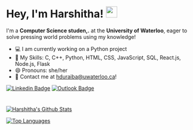 # Hey, I'm Harshitha! <img src="https://raw.githubusercontent.com/MartinHeinz/MartinHeinz/master/wave.gif" width="30px">

I'm a **Computer Science studen,.** at the **University of Waterloo**, eager to solve pressing world problems using my knowledge!

- 💻 I am currently working on a Python project 
- 🤹 My Skills: C, C++, Python, HTML, CSS, JavaScript, SQL, React.js, Node.js, Flask
- 😄 Pronouns: she/her
- 💬 Contact me at [hduraiba@uwaterloo.ca](mailto:hduraiba@uwaterloo.ca)!

[![Linkedin Badge](https://img.shields.io/badge/-@harshitha.durai-purple?style=flat&logo=Linkedin&logoColor=white&link=https://www.linkedin.com/in/harshitha-durai/)](https://www.linkedin.com/in/harshitha-durai/)
[![Outlook Badge](https://img.shields.io/badge/-hduraiba-blue?style=flat&logo=Microsoft-Outlook&logoColor=white&link=mailto:hduraiba@uwaterloo.ca)](mailto:hduraiba@uwaterloo.ca)
#

[![Harshitha's Github Stats](https://github-readme-stats.vercel.app/api?username=harshithadurai&hide=contribs,issues&count_private=true&show_icons=true&theme=tokyonight)](https://github.com/anuraghazra/github-readme-stats)

[![Top Languages](https://github-readme-stats.vercel.app/api/top-langs/?username=harshithadurai&layout=compact&langs_count=10&theme=tokyonight)](https://github.com/anuraghazra/github-readme-stats)

<!--
**harshithadurai/harshithadurai** is a ✨ _special_ ✨ repository because its `README.md` (this file) appears on your GitHub profile.

Here are some ideas to get you started:

- 🔭 I’m currently working on ...
- 🌱 I’m currently learning ...
- 👯 I’m looking to collaborate on ...
- 🤔 I’m looking for help with ...
- 💬 Ask me about ...
- 📫 How to reach me: ...
- 😄 Pronouns: ...
- ⚡ Fun fact: ...
-->
